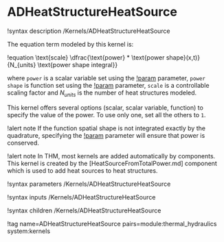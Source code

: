 # ADHeatStructureHeatSource

!syntax description /Kernels/ADHeatStructureHeatSource

The equation term modeled by this kernel is:

!equation
\text{scale} \dfrac{\text{power} * \text{power shape}(x,t)}{N_{units} \text{power shape integral}}

where `power` is a scalar variable set using the [!param](/Kernels/ADHeatStructureHeatSource/total_power) parameter,
`power shape` is function set using the [!param](/Kernels/ADHeatStructureHeatSource/power_shape_function) parameter,
`scale` is a controllable scaling factor and $N_{units}$ is the number of heat structures modeled.

This kernel offers several options (scalar, scalar variable, function) to specify the value of the power. To use only one,
set all the others to `1`.

!alert note
If the function spatial shape is not integrated exactly by the quadrature, specifying the
[!param](/Kernels/ADHeatStructureHeatSource/power_shape_integral_pp) parameter will ensure that
power is conserved.

!alert note
In THM, most kernels are added automatically by components. This kernel is created by the
[HeatSourceFromTotalPower.md] component which is used to add heat sources to heat structures.

!syntax parameters /Kernels/ADHeatStructureHeatSource

!syntax inputs /Kernels/ADHeatStructureHeatSource

!syntax children /Kernels/ADHeatStructureHeatSource

!tag name=ADHeatStructureHeatSource pairs=module:thermal_hydraulics system:kernels
